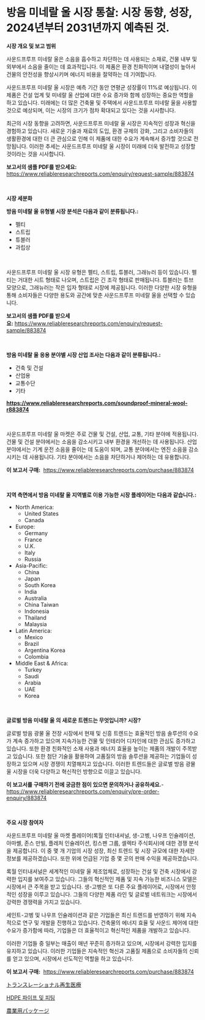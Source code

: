 <p><h1>방음 미네랄 울 시장 통찰: 시장 동향, 성장, 2024년부터 2031년까지 예측된 것.</h1></p><p><strong>시장 개요 및 보고 범위</strong></p>
<p><p>사운드프루프 미네랄 울은 소음을 흡수하고 차단하는 데 사용되는 소재로, 건물 내부 및 외부에서 소음을 줄이는 데 효과적입니다. 이 제품은 환경 친화적이며 내열성이 높아서 건물의 안전성을 향상시키며 에너지 비용을 절약하는 데 기여합니다.</p><p>사운드프루프 미네랄 울 시장은 예측 기간 동안 연평균 성장률이 11%로 예상됩니다. 이 제품은 건설 업계 및 미네랄 울 산업에 대한 수요 증가와 함께 성장하는 중요한 역할을 하고 있습니다. 미래에는 더 많은 건축물 및 주택에서 사운드프루프 미네랄 울을 사용할 것으로 예상되며, 이는 시장의 크기가 점차 확대되고 있다는 것을 시사합니다.</p><p>최근의 시장 동향을 고려하면, 사운드프루프 미네랄 울 시장은 지속적인 성장과 혁신을 경험하고 있습니다. 새로운 기술과 재료의 도입, 환경 규제의 강화, 그리고 소비자들의 생활환경에 대한 더 큰 관심으로 인해 이 제품에 대한 수요가 계속해서 증가할 것으로 전망됩니다. 이러한 추세는 사운드프루프 미네랄 울 시장이 미래에 더욱 발전하고 성장할 것이라는 것을 시사합니다.</p></p>
<p><strong>보고서의 샘플 PDF를 받으세요:</strong> <a href="https://www.reliableresearchreports.com/enquiry/request-sample/883874">https://www.reliableresearchreports.com/enquiry/request-sample/883874</a></p>
<p>&nbsp;</p>
<p><strong>시장 세분화</strong></p>
<p><strong>방음 미네랄 울 유형별 시장 분석은 다음과 같이 분류됩니다.:</strong></p>
<p><ul><li>펠티</li><li>스트립</li><li>튜블러</li><li>과립상</li></ul></p>
<p>&nbsp;</p>
<p><p>사운드프루프 미네랄 울 시장 유형은 펠티, 스트립, 튜블러, 그래뉴러 등이 있습니다. 펠티는 거대한 시트 형태로 나오며, 스트립은 긴 조각 형태로 판매됩니다. 튜블러는 튜브 모양으로, 그래뉴러는 작은 입자 형태로 시장에 제공됩니다. 이러한 다양한 시장 유형을 통해 소비자들은 다양한 용도와 공간에 맞춘 사운드프루프 미네랄 울을 선택할 수 있습니다.</p></p>
<p><strong>보고서의 샘플 PDF를 받으세요:</strong>&nbsp;<a href="https://www.reliableresearchreports.com/enquiry/request-sample/883874">https://www.reliableresearchreports.com/enquiry/request-sample/883874</a></p>
<p>&nbsp;</p>
<p><strong> 방음 미네랄 울 응용 분야별 시장 산업 조사는 다음과 같이 분류됩니다.:</strong></p>
<p><ul><li>건축 및 건설</li><li>산업용</li><li>교통수단</li><li>기타</li></ul></p>
<p><strong><a href="https://www.reliableresearchreports.com/soundproof-mineral-wool-r883874">https://www.reliableresearchreports.com/soundproof-mineral-wool-r883874</a></strong></p>
<p>&nbsp;</p>
<p><p>사운드프루프 미네랄 울 마켓은 주로 건물 및 건설, 산업, 교통, 기타 분야에 적용됩니다. 건물 및 건설 분야에서는 소음을 감소시키고 내부 환경을 개선하는 데 사용됩니다. 산업 분야에서는 기계 운전 소음을 줄이는 데 도움이 되며, 교통 분야에서는 엔진 소음을 감소시키는 데 사용됩니다. 기타 분야에서는 소음을 차단하거나 제어하는 데 유용합니다.</p></p>
<p><strong>이 보고서 구매:</strong>&nbsp; <a href="https://www.reliableresearchreports.com/purchase/883874">https://www.reliableresearchreports.com/purchase/883874</a></p>
<p>&nbsp;</p>
<p><strong>지역 측면에서 방음 미네랄 울 지역별로 이용 가능한 시장 플레이어는 다음과 같습니다.:</strong></p>
<p><ul>
    <li>
        North America:
        <ul>
            <li>United States</li>
            <li>Canada</li>
        </ul>
    </li>
    <li>
        Europe:
        <ul>
            <li>Germany</li>
            <li>France</li>
            <li>U.K.</li>
            <li>Italy</li>
            <li>Russia</li>
        </ul>
    </li>
    <li>
        Asia-Pacific:
        <ul>
            <li>China</li>
            <li>Japan</li>
            <li>South Korea</li>
            <li>India</li>
            <li>Australia</li>
            <li>China Taiwan</li>
            <li>Indonesia</li>
            <li>Thailand</li>
            <li>Malaysia</li>
        </ul>
    </li>
    <li>
        Latin America:
        <ul>
            <li>Mexico</li>
            <li>Brazil</li>
            <li>Argentina Korea</li>
            <li>Colombia</li>
        </ul>
    </li>
    <li>
        Middle East & Africa:
        <ul>
            <li>Turkey</li>
            <li>Saudi</li>
            <li>Arabia</li>
            <li>UAE</li>
            <li>Korea</li>
        </ul>
    </li>
    </ul></p>
<p>&nbsp;</p>
<p><strong>글로벌 방음 미네랄 울 의 새로운 트렌드는 무엇입니까? 시장?</strong></p>
<p><p>글로벌 방음 광물 울 전장 시장에서 현재 및 신흥 트렌드는 효율적인 방음 솔루션의 수요가 계속 증가하고 있으며 지속가능한 건물 및 인테리어 디자인에 대한 관심도 증가하고 있습니다. 또한 환경 친화적인 소재 사용과 에너지 효율을 높이는 제품의 개발이 주목받고 있습니다. 또한 첨단 기술을 활용하여 고품질의 방음 솔루션을 제공하는 기업들이 성장하고 있으며 시장 경쟁이 치열해지고 있습니다. 이러한 트렌드들은 글로벌 방음 광물 울 시장을 더욱 다양하고 혁신적인 방향으로 이끌고 있습니다.</p></p>
<p><strong>이 보고서를 구매하기 전에 궁금한 점이 있으면 문의하거나 공유하세요.</strong>- <a href="https://www.reliableresearchreports.com/enquiry/pre-order-enquiry/883874">https://www.reliableresearchreports.com/enquiry/pre-order-enquiry/883874</a></p>
<p>&nbsp;</p>
<p><strong>주요 시장 참여자</strong></p>
<p><p>사운드프루프 미네랄 울 마켓 플레이어(록월 인터내셔널, 생-고벵, 나우프 인슐레이션, 아마쎌, 존스 만빌, 플레처 인슐레이션, 킹스펜 그룹, 셀렉타 주식회사)에 대한 경쟁 분석을 제공합니다. 이 중 몇 개 기업의 시장 성장, 최신 트렌드 및 시장 규모에 대한 자세한 정보를 제공하겠습니다. 또한 위에 언급된 기업 중 몇 곳의 판매 수익을 제공하겠습니다.</p><p>록월 인터내셔널은 세계적인 미네랄 울 제조업체로, 성장하는 건설 및 건축 시장에서 강력한 입지를 보여주고 있습니다. 그들의 혁신적인 제품 및 지속 가능한 비즈니스 모델은 시장에서 큰 주목을 받고 있습니다. 생-고벵은 또 다른 주요 플레이어로, 시장에서 안정적인 성장을 이루고 있습니다. 그들의 다양한 제품 라인 및 글로벌 네트워크는 시장에서 강력한 경쟁력을 가지고 있습니다.</p><p>세인트-고벵 및 나우프 인슐레이션과 같은 기업들은 최신 트렌드를 반영하기 위해 지속적으로 연구 및 개발을 진행하고 있습니다. 건축물의 에너지 효율 및 사운드 제어에 대한 수요가 증가함에 따라, 기업들은 더 효율적이고 혁신적인 제품을 개발하고 있습니다.</p><p>이러한 기업들 중 일부는 매출이 매년 꾸준히 증가하고 있으며, 시장에서 강력한 입지를 유지하고 있습니다. 이러한 기업들은 지속적인 혁신과 고품질 제품으로 소비자들의 신뢰를 얻고 있으며, 시장에서 선도적인 역할을 하고 있습니다.</p></p>
<p><strong>이 보고서 구매:</strong>&nbsp;&nbsp;<a href="https://www.reliableresearchreports.com/purchase/883874">https://www.reliableresearchreports.com/purchase/883874</a></p>
<p><p><a href="https://medium.com/@karinaokon69/2024%E5%B9%B4%E3%81%8B%E3%82%892031%E5%B9%B4%E3%81%BE%E3%81%A7%E3%81%AE%E6%9C%9F%E9%96%93%E3%81%AB%E4%BA%88%E6%B8%AC%E3%81%95%E3%82%8C%E3%82%8B%E8%BB%A2%E5%86%99%E5%86%8D%E7%94%9F%E5%8C%BB%E5%AD%A6%E3%81%AE%E5%B8%82%E5%A0%B4%E5%88%86%E6%9E%90%E3%81%A8%E8%A6%8F%E6%A8%A1-584c0281c3e4">トランスレーショナル再生医療</a></p><p><a href="https://medium.com/@lottierunte44/hdpe-%ED%8C%8C%EC%9D%B4%ED%94%84-%EB%B0%8F-%ED%94%BC%ED%8C%85-%EC%8B%9C%EC%9E%A5%EC%9D%80-%EC%8B%9C%EC%9E%A5-%EC%A0%90%EC%9C%A0%EC%9C%A8-%EC%8B%9C%EC%9E%A5-%EB%8F%99%ED%96%A5-%EB%B0%8F-%EC%8B%9C%EC%9E%A5-%EC%84%B1%EC%9E%A5%EC%97%90-%EB%8C%80%ED%95%9C-%EC%A0%95%EB%B3%B4%EB%A5%BC-%EC%A0%9C%EA%B3%B5%ED%95%A9%EB%8B%88%EB%8B%A4-e1f36885af49">HDPE 파이프 및 피팅</a></p><p><a href="https://medium.com/@sebastianhodges1/%E8%BE%B2%E6%A5%AD%E5%8C%85%E8%A3%85%E5%B8%82%E5%A0%B4%E3%81%AE%E8%A6%8F%E6%A8%A1%E3%81%AF-%E4%B8%96%E7%95%8C%E3%81%AE%E7%94%A3%E6%A5%AD%E3%81%AB%E3%81%8A%E3%81%91%E3%82%8B%E6%9C%80%E9%81%A9%E3%81%AA%E3%83%9E%E3%83%BC%E3%82%B1%E3%83%86%E3%82%A3%E3%83%B3%E3%82%B0%E3%83%81%E3%83%A3%E3%83%8D%E3%83%AB%E3%82%92%E6%98%8E%E3%82%89%E3%81%8B%E3%81%AB%E3%81%97%E3%81%BE%E3%81%99-d534ba0564ee">農業用パッケージ</a></p></p>